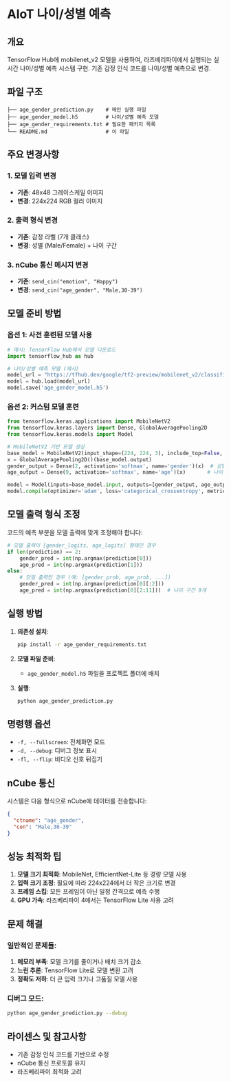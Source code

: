 # AIoT 나이/성별 예측

## 개요
TensorFlow Hub에 mobilenet_v2 모델을 사용하여, 라즈베리파이에서 실행되는 실시간 나이/성별 예측 시스템 구현. 기존 감정 인식 코드를 나이/성별 예측으로 변경.

## 파일 구조
```
├── age_gender_prediction.py    # 메인 실행 파일
├── age_gender_model.h5         # 나이/성별 예측 모델
├── age_gender_requirements.txt # 필요한 패키지 목록
└── README.md                   # 이 파일
```

## 주요 변경사항

### 1. 모델 입력 변경
- **기존**: 48x48 그레이스케일 이미지
- **변경**: 224x224 RGB 컬러 이미지

### 2. 출력 형식 변경
- **기존**: 감정 라벨 (7개 클래스)
- **변경**: 성별 (Male/Female) + 나이 구간

### 3. nCube 통신 메시지 변경
- **기존**: `send_cin("emotion", "Happy")`
- **변경**: `send_cin("age_gender", "Male,30-39")`

## 모델 준비 방법

### 옵션 1: 사전 훈련된 모델 사용
```python
# 예시: TensorFlow Hub에서 모델 다운로드
import tensorflow_hub as hub

# 나이/성별 예측 모델 (예시)
model_url = "https://tfhub.dev/google/tf2-preview/mobilenet_v2/classification/4"
model = hub.load(model_url)
model.save('age_gender_model.h5')
```

### 옵션 2: 커스텀 모델 훈련
```python
from tensorflow.keras.applications import MobileNetV2
from tensorflow.keras.layers import Dense, GlobalAveragePooling2D
from tensorflow.keras.models import Model

# MobileNetV2 기반 모델 생성
base_model = MobileNetV2(input_shape=(224, 224, 3), include_top=False, weights='imagenet')
x = GlobalAveragePooling2D()(base_model.output)
gender_output = Dense(2, activation='softmax', name='gender')(x)  # 성별
age_output = Dense(9, activation='softmax', name='age')(x)       # 나이 구간

model = Model(inputs=base_model.input, outputs=[gender_output, age_output])
model.compile(optimizer='adam', loss='categorical_crossentropy', metrics=['accuracy'])
```

## 모델 출력 형식 조정

코드의 예측 부분을 모델 출력에 맞게 조정해야 합니다:

```python
# 모델 출력이 [gender_logits, age_logits] 형태인 경우
if len(prediction) == 2:
    gender_pred = int(np.argmax(prediction[0]))
    age_pred = int(np.argmax(prediction[1]))
else:
    # 단일 출력인 경우 (예: [gender_prob, age_prob, ...])
    gender_pred = int(np.argmax(prediction[0][:2]))
    age_pred = int(np.argmax(prediction[0][2:11]))  # 나이 구간 9개
```

## 실행 방법

1. **의존성 설치**:
   ```bash
   pip install -r age_gender_requirements.txt
   ```

2. **모델 파일 준비**:
   - `age_gender_model.h5` 파일을 프로젝트 폴더에 배치

3. **실행**:
   ```bash
   python age_gender_prediction.py
   ```

## 명령행 옵션
- `-f, --fullscreen`: 전체화면 모드
- `-d, --debug`: 디버그 정보 표시
- `-fl, --flip`: 비디오 신호 뒤집기

## nCube 통신

시스템은 다음 형식으로 nCube에 데이터를 전송합니다:
```json
{
  "ctname": "age_gender",
  "con": "Male,30-39"
}
```

## 성능 최적화 팁

1. **모델 크기 최적화**: MobileNet, EfficientNet-Lite 등 경량 모델 사용
2. **입력 크기 조정**: 필요에 따라 224x224에서 더 작은 크기로 변경
3. **프레임 스킵**: 모든 프레임이 아닌 일정 간격으로 예측 수행
4. **GPU 가속**: 라즈베리파이 4에서는 TensorFlow Lite 사용 고려

## 문제 해결

### 일반적인 문제들:
1. **메모리 부족**: 모델 크기를 줄이거나 배치 크기 감소
2. **느린 추론**: TensorFlow Lite로 모델 변환 고려
3. **정확도 저하**: 더 큰 입력 크기나 고품질 모델 사용

### 디버그 모드:
```bash
python age_gender_prediction.py --debug
```

## 라이센스 및 참고사항
- 기존 감정 인식 코드를 기반으로 수정
- nCube 통신 프로토콜 유지
- 라즈베리파이 최적화 고려
